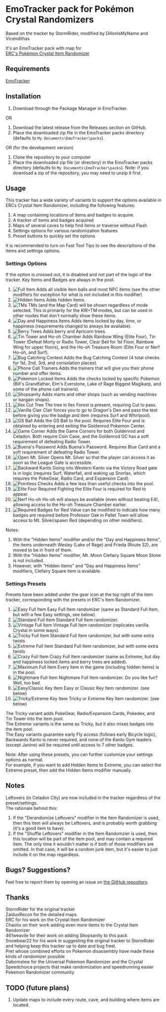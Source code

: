 # EmoTracker pack for Pokémon Crystal Randomizers

Based on the tracker by StormRider, modified by DillonIsMyName and Vicendithas

It's an EmoTracker pack with map for\
[ERC's Pokémon Crystal Item Randomizer](https://github.com/erudnick-cohen/Pokemon-Crystal-Item-Randomizer)

## Requirements
[EmoTracker](https://emotracker.net/)

## Installation

1. Download through the Package Manager in EmoTracker.

OR

1. Download the latest release from the Releases section on GitHub.
2. Place the downloaded zip file in the EmoTracker packs directory (defaults to ``My Documents\EmoTracker\packs``).

OR (for the development version)

1. Clone the repository to your computer
2. Place the downloaded zip file (or directory) in the EmoTracker packs directory (defaults to ``My Documents\EmoTracker\packs``). Note: if you download a zip of the repository, you may need to unzip it first.

## Usage

This tracker has a wide variety of variants to support the options available in ERCs Crystal Item Randomizer, including the following features:

1. A map containing locations of items and badges to acquire.
2. A tracker of items and badges acquired
3. Maps of several caves to help find items or traverse without Flash
4. Settings options for various randomization features
5. Preset buttons to quickly set the options

It is recommended to turn on Fast Tool Tips to see the descriptions of the items and settings options.

### Settings Options

If the option is crossed out, it is disabled and not part of the logic of the tracker. Key Items and Badges are always in the pool.

1. ![Full Item](images/other/full_item.png "Full Item") Adds all visible item balls and most NPC items (see the other modifiers for exception for what is not included in this modifier)
2. ![Hidden Items](images/other/hidden_items.png "Hidden Items") Adds hidden items.
3. ![TMs](images/hms/normal.png "TMs") TMs (and the Map Card) will be shown regardless of mode selected. This is primarily for the KIR+TM modes, but can be used in other modes that don't normally show these items.
4. ![Day and Happiness Items](images/other/clock.png "Day and Happiness Items") Adds items locked by day, time, or happiness (requirements changed to always be available).
5. ![Berry Trees](images/other/berry_tree.png "Berry Trees") Adds berry and Apricorn trees.
6. ![Tin Tower and Ho-oh Chamber](images/other/tin_tower.png "Tin Tower and Ho-oh Chamber") Adds Rainbow Wing (Elite Four), Tin Tower (Defeat Morty or Radio Tower, Clear Bell for 1st Floor, Rainbow Wing for upper floors), and the Ho-oh Treasure Room (Elite Four or Nerf Ho-oh, and Surf).
7. ![Bug Catching Contest](images/pokemon/scyther.png "Bug Catching Contest") Adds the Bug Catching Contest (4 total checks for 1st, 2nd, 3rd, and consolation places).
8. ![Phone Call Trainers](images/items/phone_card.png "Phone Call Trainers") Adds the trainers that will give you their phone number and offer items.
9. ![Pokemon Locked Items](images/pokemon/eevee.png "Pokemon Locked Items") Adds the checks locked by specific Pokemon (Bill's Grandfather, Elm's Everstone, Lake of Rage Biggest Magikarp, and some of the phone call trainers).
10. ![Shopsanity](images/other/mart.png "Shopsanity") Adds marts and other shops (such as vending machines or bargain shops).
11. ![Ilex Cut Tree](images/other/cut_tree.png "Ilex Cut Tree") The tree in Ilex Forest is present, requiring Cut to pass.
12. ![Vanilla Clair](images/other/vanilla_clair.png "Vanilla Clair") Clair forces you to go to Dragon's Den and pass the test before giving you the badge and item (requires Surf and Whirlpool).
13. ![GS Ball](images/items/gs_ball.png "GS Ball") Adds the GS Ball to the pool. Requires Elite Four and is obtained by entering and exiting the Goldenrod Pokemon Center.
14. ![Game Corner](images/other/slot_machine.png "Game Corner") Adds the Game Corners for both Goldenrod and Celadon. Both require Coin Case, and the Goldenrod GC has a soft requirement of defeating Radio Tower.
15. ![Buena's Password](images/items/blue_card.png "Buena's Password") Adds Buena's Password. Requires Blue Card and a soft requirement of defeating Radio Tower.
16. ![Open Mt. Silver](images/other/mountain.png "Open Mt. Silver") Opens Mt. Silver so that the player can access it as soon as the League Gate is accessible.
17. ![Backward Kanto](images/other/backward_kanto.png "Backward Kanto") Going into Western Kanto via the Victory Road gate is in logic (requires Surf, Waterfall, and waking up Snorlax, which requires the PokeGear, Radio Card, and Expansion Card).
18. ![Pointless Checks](images/other/question_mark.png "Pointless Checks") Adds a few less than useful checks into the pool.
19. ![Elite Four Required](images/other/trophy.png "Elite Four Required") Fighting the Elite Four is required for Red to appear.
20. ![Nerf Ho-oh](images/other/nerf_ho-oh.png "Nerf Ho-oh") Ho-oh will always be available (even without beating E4), allowing access to the Ho-oh Treasure Chamber earlier.
21. ![Required Badges for Red](images/badges/boulder_badge.png "Required Badges for Red") Value can be modified to indicate how many badges are required before Professor Oak in Pallet Town will allow access to Mt. Silver/spawn Red (depending on other modifiers).

Notes:
1. With the "Hidden Items" modifier and/or the "Day and Happiness Items", the items underneath Wesley (Lake of Rage) and Frieda (Route 32), are moved to be in front of them.
2. With the "Hidden Items" modifier, Mt. Moon Clefairy Square Moon Stone is not included.
3. However, with "Hidden Items" and "Day and Happiness Items" modifiers, Clefairy Square item is available.

### Settings Presets

Presets have been added under the gear icon at the top right of the item tracker, corresponding with the presets in ERC's Item Randomizer.

1. ![Easy Full Item](images/presets/full_easy.png "Easy Full Item") Easy Full Item randomizer (same as Standard Full Item, but with a few Easy settings, see below).
2. ![Standard Full Item](images/presets/full_standard.png "Standard Full Item") Standard Full Item randomizer.
3. ![Vintage Full Item](images/presets/full_vintage.png "Vintage Full Item") Vintage Full Item randomizer (replicates vanilla Crystal in some ways).
4. ![Tricky Full Item](images/presets/full_tricky.png "Tricky Full Item") Standard Full Item randomizer, but with some extra twists
5. ![Extreme Full Item](images/presets/full_extreme.png "Extreme Full Item") Standard Full Item randomizer, but with some extra twists
6. ![Crazy Full Item](images/presets/full_crazy.png "Crazy Full Item") Crazy Full Item randomizer (same as Extreme, but day and happiness locked items and berry trees are added).
7. ![Maximum Full Item](images/presets/full_maximum.png "Maximum Full Item") Every item in the game (including hidden items) is in the pool.
8. ![Nightmare Full Item](images/presets/full_nightmare.png "Nightmare Full Item") Nightmare Full Item randomizer. Do you like fun? Well, too bad.
9. ![Easy/Classic Key Item](images/presets/key_easy_classic.png "Easy/Classic Key Item") Easy or Classic Key Item randomizer. (see below)
10. ![Tricky/Extreme Key Item](images/presets/key_tricky_extreme.png "Tricky/Extreme Key Item") Tricky or Extreme Key Item randomizer. (see below)

The Tricky variant adds PokeGear, Radio/Expansion Cards, Pokedex, and Tin Tower into the item pool.\
The Extreme variants is the same as Tricky, but it also mixes badges into the item pool.\
The Easy variants guarantee early Fly access (follows early Bicycle logic), Backwards Kanto is never required, and none of the Kanto Gym leaders (except Janine) will be required until access to 7 other badges.

Note: After using these presets, you can further customize your settings options as normal.\
For example, if you want to add Hidden Items to Extreme, you can select the Extreme preset, then add the Hidden Items modifier manually.

## Notes

Leftovers (in Celadon City) are now included in the tracker regardless of the preset/settings.\
The rationale behind this:
1. If the "Derandomize Leftovers" modifier in the Item Randomizer is used, then this item will always be Leftovers, and is probably worth grabbing (it's a good item to have).
2. If the "Shuffle Leftovers" modifier in the Item Randomzier is used, then this location will be part of the item pool, and may contain a required item.
The only time it wouldn't matter is if both of those modifiers are omitted. In that case, it will be a random junk item, but it's easier to just include it on the map regardless.

## Bugs? Suggestions?

Feel free to report them by opening an issue on
[the GitHub repository](https://github.com/Vicendithas/pokemon-crystal-randomizer-tracker).

## Thanks
StormRider for the original tracker\
ZaidusRecon for the detailed maps\
ERC for his work on the Crystal Item Randomizer\
Chaotix on their work adding even more items to the Crystal Item Randomizer\
461weavile for their work on adding Shopsanity to this pack\
Snowbear22 for his work in suggesting the original tracker to StormRider and helping keep this tracker up to date and bug free\  
Pret whose combined efforts on Pokemon disassembly have made these kinds of randomizer possible\
Dabomstew for the Universal Pokemon Randomizer and the Crystal Speedchoice projects that make randomization and speedrunning easier\
Pokemon Randomizer community

## TODO (future plans)

1. Update maps to include every route, cave, and building where items are located.
